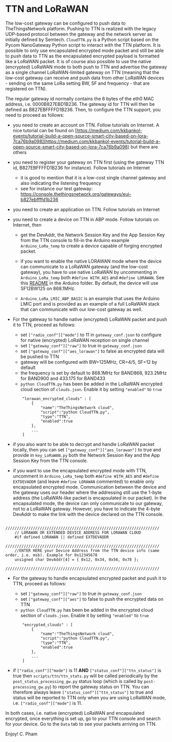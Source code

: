 TTN and LoRaWAN
===============

The low-cost gateway can be configured to push data to TheThingsNetwork platform. Pushing to TTN is realized with the legacy UDP-based protocol between the gateway and the network server as initially defined by Semtech. `CloudTTN.py` is a Python script based on the Pycom NanoGateway Python script to interact with the TTN platform. It is possible to only use encapsulated encrypted mode packet and still be able to push data to TTN as the encapsulated encrypted payload is formatted like a LoRaWAN packet. It is of course also possible to use the native (encrypted) LoRaWAN mode to both push to TTN and advertise the gateway as a single channel LoRaWAN-limited gateway on TTN (meaning that the low-cost gateway can receive and push data from other LoRaWAN devices - sending on the same LoRa setting BW, SF and frequency - that are registered on TTN).

The regular gateway id normally contains the 6 bytes of the eth0 MAC address, i.e. 0000B827EBD1B236. The gateway id for TTN will then be defined as B827EBFFFFD1B236. Then, to configure the TTN support, you need to proceed as follows:

- you need to create an account on TTN. Follow tutorials on Internet. A nice tutorial can be found on [https://medium.com/kkbankol-events/tutorial-build-a-open-source-smart-city-based-on-lora-7ca76b9a098](https://medium.com/kkbankol-events/tutorial-build-a-open-source-smart-city-based-on-lora-7ca76b9a098) but there are others

- you need to register your gateway on TTN first (using the gateway TTN id, B827EBFFFFD1B236 for instance). Follow tutorials on Internet
	- it is good to mention that it is a low-cost single channel gateway and also indicating the listening frequency
	- see for instance our test gateway: https://console.thethingsnetwork.org/gateways/eui-b827ebffffd1b236
	
- you need to create an application on TTN. Follow tutorials on Internet

- you need to create a device on TTN in ABP mode. Follow tutorials on Internet, then

	- get the DevAddr, the Network Session Key and the App Session Key from the TTN console to fill-in the Arduino example `Arduino_LoRa_temp` to create a device capable of forging encrypted packet.

	- if you want to enable the native LORAWAN mode where the device can communicate to a LoRaWAN gateway (and the low-cost gateway), you have to use native LoRaWAN by uncommenting in `Arduino_LoRa_temp` both `#define WITH_AES` and `#define LORAWAN`. See this [README](https://github.com/CongducPham/LowCostLoRaGw/tree/master/Arduino#lorawan-example-and-support) in the Arduino folder. By default, the device will use SF12BW125 on 868.1MHz.

	- `Arduino_LoRa_LMIC_ABP_BASIC` is an example that uses the Arduino LMIC port and is provided as an example of a full LoRaWAN stack that can communicate with our low-cost gateway as well.

- For the gateway to handle native (encrypted) LoRaWAN packet and push it to TTN, proceed as follows:
	- set `["radio_conf"]["mode"]` to 11 in `gateway_conf.json` to configure for native (encrypted) LoRaWAN reception on single channel
	- set `["gateway_conf"]["raw"]` to true in `gateway_conf.json` 
	- set `["gateway_conf"]["aes_lorawan"]` to false as encrypted data will be pushed to TTN
	- gateway will be configured with BW=125MHz, CR=4/5, SF=12 by default
	- the frequency is set by default to 868.1MHz for BAND868, 923.2MHz for BAND900 and 433.175 for BAND433 
	- `python CloudTTN.py` has been be added in the LoRaWAN encrypted cloud section of `clouds.json`. Enable it by setting `"enabled"` to `true`

	```
		"lorawan_encrypted_clouds" : [
			{	
				"name":"TheThingsNetwork cloud",
				"script":"python CloudTTN.py",
				"type":"TTN",			
				"enabled":true			
			},	
			...	
		]
	```	

- if you also want to be able to decrypt and handle LoRaWAN packet locally, then you can set `["gateway_conf"]["aes_lorawan"]` to true and provide in `key_LoRaWAN.py` both the Network Session Key and the App Session Key from the TTN console.

- if you want to use the encapsulated encrypted mode with TTN, uncomment in `Arduino_LoRa_temp` both `#define WITH_AES` and `#define EXTDEVADDR` (and leave `#define LORAWAN` commented) to enable only encapsulated encrypted mode. Communication between the device and the gateway uses our header where the addressing still use the 1-byte address (the LoRaWAN-like packet is encapsulated in our packet). In the encapsulated mode, the device can only communicate to our gateway, not to a LoRaWAN gateway. However, you have to indicate the 4-byte DevAddr to make the link with the device declared on the TTN console. 

```
	///////////////////////////////////////////////////////////////////
	// LORAWAN OR EXTENDED DEVICE ADDRESS FOR LORAWAN CLOUD
	#if defined LORAWAN || defined EXTDEVADDR
	///////////////////////////////////////////////////////////////////
	//ENTER HERE your Device Address from the TTN device info (same order, i.e. msb). Example for 0x12345678
	unsigned char DevAddr[4] = { 0x12, 0x34, 0x56, 0x78 };
	///////////////////////////////////////////////////////////////////
```

- For the gateway to handle encapsulated encrypted packet and push it to TTN, proceed as follows:
	- set `["gateway_conf"]["raw"]` to true in `gateway_conf.json` 
	- set `["gateway_conf"]["aes"]` to false to push the encrypted data on TTN
	- `python CloudTTN.py` has been be added in the encrypted cloud section of `clouds.json`. Enable it by setting `"enabled"` to `true`
	```	
		"encrypted_clouds" : [
			{	
				"name":"TheThingsNetwork cloud",
				"script":"python CloudTTN.py",
				"type":"TTN",			
				"enabled":true		
			},	
			...	
		]	
	```

- if `["radio_conf"]["mode"]` is 11 **AND** `["status_conf"]["ttn_status"]` is true then `scripts/ttn/ttn_stats.py` will be called periodically by the `post_status_processing_gw.py` status loop (which is called by `post-processing_gw.py`) to report the gateway status on TTN. You can therefore always leave `["status_conf"]["ttn_status"]` to true and status will be reported to TTN only when you are using LoRaWAN mode, i.e. `["radio_conf"]["mode"]` is 11.

In both cases, i.e. native (encrypted) LoRaWAN and encapsulated encrypted, once everything is set up, go to your TTN console and search for your device. Go to the `Data` tab to see your packets arriving on TTN.

Enjoy!
C. Pham 

